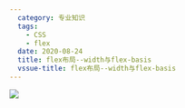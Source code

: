 ```yaml
---
  category: 专业知识
  tags:
    - CSS
    - flex
  date: 2020-08-24
  title: flex布局--width与flex-basis
  vssue-title: flex布局--width与flex-basis
---
```

![](https://image.teefing.top/20200824162107.png)